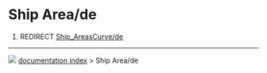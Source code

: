 # Ship Area/de
1.  REDIRECT [Ship\_AreasCurve/de](Ship_AreasCurve/de.md)



---
![](images/Right_arrow.png) [documentation index](../README.md) > Ship Area/de
